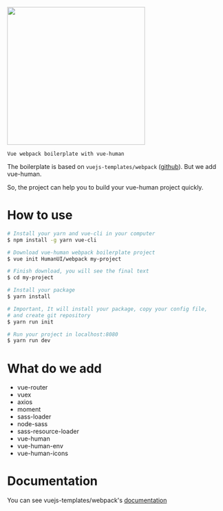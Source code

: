 <p><img width="320" src="https://raw.githubusercontent.com/HumanUI/vue-human/master/docs/vue-human.jpg"></p>

`Vue webpack boilerplate with vue-human`

The boilerplate is based on `vuejs-templates/webpack` ([github](https://github.com/vuejs-templates/webpack)). But we add vue-human.

So, the project can help you to build your vue-human project quickly.

# How to use

``` bash
# Install your yarn and vue-cli in your computer
$ npm install -g yarn vue-cli

# Download vue-human webpack boilerplate project
$ vue init HumanUI/webpack my-project

# Finish download, you will see the final text
$ cd my-project

# Install your package
$ yarn install

# Important, It will install your package, copy your config file,
# and create git repository
$ yarn run init

# Run your project in localhost:8080
$ yarn run dev
```

# What do we add

- vue-router
- vuex
- axios
- moment
- sass-loader
- node-sass
- sass-resource-loader
- vue-human
- vue-human-env
- vue-human-icons

# Documentation

You can see vuejs-templates/webpack's [documentation](http://vuejs-templates.github.io/webpack/)
